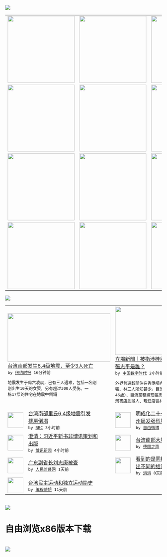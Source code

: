 

<a href="https://github.com/greatfire/z/raw/master/FreeBrowser.apk"><img src="https://raw.githubusercontent.com/greatfire/wiki/master/x/header.png" /></a><table><tr><td width="262" align="center" valign="center"><a href="https://github.com/greatfire/wiki/wiki/nyt" title="纽约时报中文网 国际纵览"><img src="https://raw.githubusercontent.com/greatfire/wiki/master/x/nyt_flag.png" width="215"/></a></td><td width="262" align="center" valign="center"><a href="https://github.com/greatfire/wiki/wiki/dw" title=""><img src="https://raw.githubusercontent.com/greatfire/wiki/master/x/dw_flag.png" width="215"/></a></td><td width="262" align="center" valign="center"><a href="https://github.com/greatfire/wiki/wiki/rmjd" title=""><img src="https://raw.githubusercontent.com/greatfire/wiki/master/x/rmjd_flag.png" width="215"/></a></td></tr><tr><td width="262" align="center" valign="center"><a href="https://github.com/paopaonetizen/website" title="泡泡 - 未经审查的互联网信息"><img src="https://raw.githubusercontent.com/greatfire/wiki/master/x/pp_flag.png" width="215"/></a></td><td width="262" align="center" valign="center"><a href="https://github.com/getlantern/mirror" title="以及自由微博和GreatFire.org官方中文论坛"><img src="https://raw.githubusercontent.com/greatfire/wiki/master/x/lantern_flag.png" width="215"/></a></td><td width="262" align="center" valign="center"><a href="https://github.com/cdtmirrors/m/" title=""><img src="https://raw.githubusercontent.com/greatfire/wiki/master/x/cdt_flag.png" width="215"/></a></td></tr><tr><td width="262" align="center" valign="center"><a href="https://github.com/program-think/blog" title="编程随想的博客"><img src="https://raw.githubusercontent.com/greatfire/wiki/master/x/pt_flag.png" width="215"/></a></td><td width="262" align="center" valign="center"><a href="https://github.com/greatfire/wiki/wiki/bbc" title=""><img src="https://raw.githubusercontent.com/greatfire/wiki/master/x/bbc_flag.png" width="215"/></a></td><td width="262" align="center" valign="center"><a href="https://github.com/freeweibo/s" title="自由微博 - 匿名和不受屏蔽的新浪微博搜索"><img src="https://raw.githubusercontent.com/greatfire/wiki/master/x/fw_flag.png" width="215"/></a></td></tr><tr><td width="262" align="center" valign="center"><a href="https://github.com/greatfire/wiki/wiki/google" title=""><img src="https://raw.githubusercontent.com/greatfire/wiki/master/x/google_flag.png" width="215"/></a></td><td width="262" align="center" valign="center"><a href="https://github.com/bxnews/boxun" title=""><img src="https://raw.githubusercontent.com/greatfire/wiki/master/x/bx_flag.png" width="215"/></a></td><td width="262" align="center" valign="center"><a href="https://github.com/greatfire/wiki/wiki/open-source" title="欢迎访问GreatFire.org开发者项目网站"><img src="https://raw.githubusercontent.com/greatfire/wiki/master/x/open-source_flag.png" width="215"/></a></td></tr></table><img src="https://raw.githubusercontent.com/greatfire/wiki/master/x/newsfeed text.png" /><table cols="4"><tr><td colspan="2" width="380"><a href="https://d3qlz4p8smvoli.cloudfront.net/china/20160206/cc06taiwan/"><img src="http://static01.nyt.com/images/2016/02/06/world/06TAIWAN/06TAIWAN-articleLarge.jpg" width="330" height="156"/></a></br><a href="https://d3qlz4p8smvoli.cloudfront.net/china/20160206/cc06taiwan/">台湾南部发生6.4级地震，至少3人死亡</a></br><kbd> by <a href="http://m.cn.nytimes.com/">纽约时报</a> 16分钟前 </kbd></br><pre>地震发生于周六凌晨，已有三人遇难，包括一名刚<br/>刚出生10天的女婴，另有超过300人受伤。一<br/>栋17层的住宅在地震中倒塌</pre></td><td colspan="2" width="380"><a href="http://feedproxy.google.com/~r/chinadigitaltimes/IyPt/~3/PBsB0_qxw3M/"><img src="http://chinadigitaltimes.net/chinese/files/2016/02/20160205-cwb-01_2TiwC_1200x0.png" width="330" height="156"/></a></br><a href="http://feedproxy.google.com/~r/chinadigitaltimes/IyPt/~3/PBsB0_qxw3M/">立場新聞｜被指涉桂民海案 林榮基、呂波、<br/>張志平是誰？</a></br><kbd> by <a href="http://chinadigitaltimes.net/chinese/">中国数字时代</a> 2小时前 </kbd></br><pre>外界普遍較關注在香港境內失蹤的李波，對於呂、<br/>張、林三人所知甚少。巨流傳媒公司總經理呂波（<br/>46歲）、巨流業務經理張志平（32歲）及銅鑼<br/>灣書店創辦人、現任店長林榮基...</pre></td></tr><tr><td><img src="http://a.files.bbci.co.uk/worldservice/live/assets/images/2016/02/05/160205220213_taiwan_quake_144x81_cna_nocredit.jpg" width="50" height="50"/></td><td width="280"><a href="http://www.bbc.com/zhongwen/simp/china/2016/02/160206_taiwan_quake_morning">台湾南部里氏6.4级地震引发<br/>楼房倒塌</a></br><kbd> by <a href="http://www.bbc.co.uk/zhongwen/simp">BBC</a> 3小时前 </kbd></td><td><img src="https://raw.githubusercontent.com/greatfire/wiki/master/x/fw_logo.png" width="50" height="50"/></td><td width="280"><a href="https://freeweibo.com/weibo/3939439233926336">明成化二十一年二三月间 泰安<br/>州屡发强烈地震，朝廷遣...</a></br><kbd> by <a href="https://freeweibo.com/">自由微博</a> 4小时前 </kbd></td></tr><tr><td><img src="https://raw.githubusercontent.com/greatfire/wiki/master/x/bx_logo.png" width="50" height="50"/></td><td width="280"><a href="http://www.boxun.com/news/gb/editorial/2016/02/201602061147.shtml">澄清：习近平新书非博讯策划和<br/>出版</a></br><kbd> by <a href="http://www.boxun.com">博讯新闻</a> 4小时前 </kbd></td><td><img src="http://www.dw.com/image/0,,19030297_302,00.jpg" width="50" height="50"/></td><td width="280"><a href="http://dw.com/p/1Hqcn?maca=chi-GK-text-greatfire-all-chinese-15625-xml-mrss">台湾南部大地震 多处房屋倒塌</a></br><kbd> by <a href="http://dw.de">德国之声</a> 7小时前 </kbd></td></tr><tr><td><img src="http://www.rmjdw.com/uploads/allimg/160205/0Q534MG-0.jpg" width="50" height="50"/></td><td width="280"><a href="http://www.rmjdw.com//fanfuqianshao/20160205/15337.html">广东副省长刘志庚被查 </a></br><kbd> by <a href="http://www.rmjdw.com/">人民监督网</a> 1天前 </kbd></td><td><img src="https://raw.githubusercontent.com/greatfire/wiki/master/x/pp_logo.png" width="50" height="50"/></td><td width="280"><a href="https://pao-pao.net/article/668">看到的是同样的信息 为何会得<br/>出不同的结论？</a></br><kbd> by <a href="https://pao-pao.net">泡泡</a> 8天前 </kbd></td></tr><tr><td><img src="http://lh3.googleusercontent.com/vU8ZzW4wa_O9VIqASs7k6acq5VlMLPoJC329h-IeSXAXWkT6c_Y1pKsQ3-VhjFuuc8qGQauA9iDzyHHZ9mxIOZG9B5YeYOndN-yfntwR0ShVxiig69AzznyLpxs0LffiDjqjpXRz1g" width="50" height="50"/></td><td width="280"><a href="http://feedproxy.google.com/~r/programthink/~3/e7PdpHrG5hI/Taiwan-Political-Movements.html">台湾民主运动和独立运动简史</a></br><kbd> by <a href="http://program-think.blogspot.com">编程随想</a> 11天前 </kbd></td></table></br><a href="https://github.com/greatfire/z/raw/master/FreeBrowser.apk"><img src="https://raw.githubusercontent.com/greatfire/wiki/master/x/download app.png" /></a><h1>自由浏览x86版本下载<h1><a href="https://github.com/greatfire/z/raw/master/FreeBrowser-x86.apk"><img src="https://raw.githubusercontent.com/greatfire/images/master/fb86.qr.png" /></a>